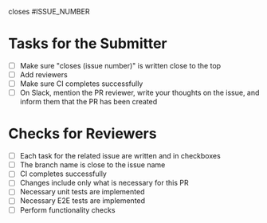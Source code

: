 closes #ISSUE_NUMBER

# Tasks for the Submitter

- [ ] Make sure "closes (issue number)" is written close to the top
- [ ] Add reviewers
- [ ] Make sure CI completes successfully
- [ ] On Slack, mention the PR reviewer, write your thoughts on the issue, and inform them that the PR has been created

# Checks for Reviewers

- [ ] Each task for the related issue are written and in checkboxes
- [ ] The branch name is close to the issue name
- [ ] CI completes successfully
- [ ] Changes include only what is necessary for this PR
- [ ] Necessary unit tests are implemented
- [ ] Necessary E2E tests are implemented
- [ ] Perform functionality checks
